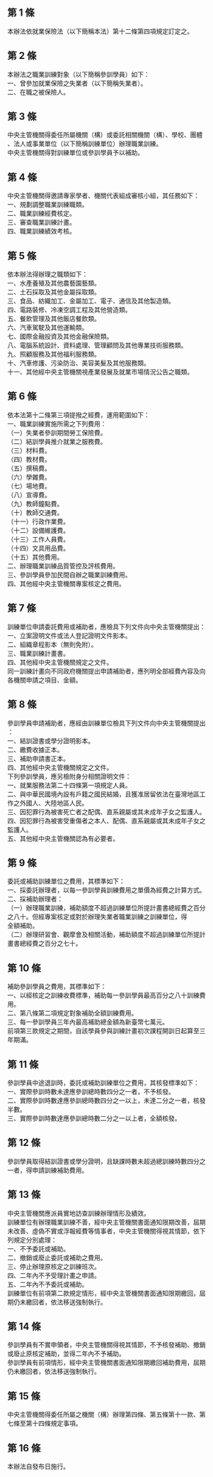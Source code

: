 第 1 條
-------
本辦法依就業保險法（以下簡稱本法）第十二條第四項規定訂定之。

第 2 條
-------
本辦法之職業訓練對象（以下簡稱參訓學員）如下：   
一、曾參加就業保險之失業者（以下簡稱失業者）。  
二、在職之被保險人。

第 3 條
-------
中央主管機關得委任所屬機關（構）或委託相關機關（構）、學校、團體  
、法人或事業單位（以下簡稱訓練單位）辦理職業訓練。  
中央主管機關得對訓練單位或參訓學員予以補助。

第 4 條
-------
中央主管機關得邀請專家學者、機關代表組成審核小組，其任務如下：   
一、規劃調整職業訓練職類。  
二、職業訓練經費核定。  
三、審查職業訓練計畫。  
四、職業訓練績效考核。

第 5 條
-------
依本辦法得辦理之職類如下：  
一、水產養殖及其他農藝園藝類。  
二、土石採取及其他金屬採取類。  
三、食品、紡織加工、金屬加工、電子、通信及其他製造類。  
四、電路裝修、冷凍空調工程及其他營造類。  
五、餐飲管理及其他飯店餐飲類。  
六、汽車駕駛及其他運輸類。  
七、國際金融投資及其他金融保險類。  
八、電腦系統設計、資料處理、管理顧問及其他專業技術服務類。  
九、照顧服務及其他福利服務類。  
十、汽車修護、污染防治、美容美髮及其他服務類。  
十一、其他經中央主管機關視產業發展及就業市場情況公告之職類。

第 6 條
-------
依本法第十二條第三項提撥之經費，運用範圍如下：   
一、職業訓練實施所需之下列費用：  
（一）失業者參訓期間勞工保險費。  
（二）結訓學員推介就業之服務費。  
（三）材料費。  
（四）教材費。  
（五）撰稿費。  
（六）學雜費。  
（七）場地費。  
（八）宣導費。  
（九）教師鐘點費。  
（十）教師交通費。  
（十一）行政作業費。  
（十二）設備維護費。  
（十三）工作人員費。  
（十四）文具用品費。  
（十五）其他費用。  
二、辦理職業訓練品質管控及評核費用。  
三、參訓學員參加民間自辦之職業訓練費用。  
四、其他經中央主管機關專案核定之費用。

第 7 條
-------
訓練單位申請委託費用或補助者，應檢具下列文件向中央主管機關提出：  
一、立案證明文件或法人登記證明文件影本。  
二、組織章程影本（無則免附）。  
三、職業訓練計畫書。  
四、其他經中央主管機關規定之文件。  
同一訓練計畫向不同政府機關提出申請補助者，應列明全部經費內容及向  
各機關申請之項目、金額。

第 8 條
-------
參訓學員申請補助者，應經由訓練單位檢具下列文件向中央主管機關提出  
：  
一、結訓證書或學分證明影本。  
二、繳費收據正本。  
三、補助申請書正本。  
四、其他經中央主管機關規定之文件。  
下列參訓學員，應另檢附身分相關證明文件：  
一、就業服務法第二十四條第一項規定人員。  
二、與中華民國境內設有戶籍之國民結婚，且獲准居留依法在臺灣地區工  
    作之外國人、大陸地區人民。  
三、因犯罪行為被害死亡者之配偶、直系親屬或其未成年子女之監護人。  
四、因犯罪行為被害受重傷者之本人、配偶、直系親屬或其未成年子女之  
    監護人。  
五、其他經中央主管機關認為有必要者。

第 9 條
-------
委託或補助訓練單位之費用，其標準如下：   
一、採委託辦理者，以每一參訓學員訓練費用之單價為經費之計算方式。  
二、採補助辦理者：  
（一）辦理職業訓練，補助額度不超過訓練單位所提計畫書總經費之百分  
      之八十。但經專案核定或對於辦理失業者職業訓練之訓練單位，得  
      全額補助。  
（二）辦理研習會、觀摩會及相關活動，補助額度不超過訓練單位所提計  
      畫書總經費之百分之七十。

第 10 條
--------
補助參訓學員之費用，其標準如下：  
一、以經核定之訓練收費標準，補助每一參訓學員最高百分之八十訓練費  
    用。  
二、第八條第二項規定對象補助全額訓練費用。  
三、每一參訓學員三年內最高補助總金額為新臺幣七萬元。  
前項第三款規定之期間，自該學員參與訓練計畫初次課程開訓日起算至三  
年期滿。

第 11 條
--------
參訓學員中途退訓時，委託或補助訓練單位之費用，其核發標準如下：   
一、實際參訓時數未達應參訓總時數四分之一者，不予核發。  
二、實際參訓時數達應參訓總時數四分之一以上，未達二分之一者，核發  
    半數。  
三、實際參訓時數達應參訓總時數二分之一以上者，全額核發。

第 12 條
--------
參訓學員取得結訓證書或學分證明，且缺課時數未超過總訓練時數四分之  
一者，得申請訓練補助費用。

第 13 條
--------
中央主管機關應派員實地訪查訓練辦理情形及績效。  
訓練單位有辦理職業訓練不善，經中央主管機關書面通知限期改善，屆期  
未改善、虛偽不實或浮報經費等情事者，中央主管機關得視其情節，依下  
列規定分別處理：  
一、不予委託或補助。  
二、撤銷或廢止委託或補助之費用。  
三、停止辦理原核定之訓練班次。  
四、二年內不予受理計畫之申請。  
五、二年內不予委託或補助。  
訓練單位有前項第二款規定情形，經中央主管機關書面通知限期繳回，屆  
期仍未繳回者，依法移送強制執行。

第 14 條
--------
參訓學員有不實申領者，中央主管機關得視其情節，不予核發補助、撤銷  
或廢止原核定補助，並得二年內不予補助。  
參訓學員有前項情形，經中央主管機關書面通知限期繳回補助費用，屆期  
仍未繳回者，依法移送強制執行。

第 15 條
--------
中央主管機關得委任所屬之機關（構）辦理第四條、第五條第十一款、第  
七條至第十四條規定事項。

第 16 條
--------
本辦法自發布日施行。

